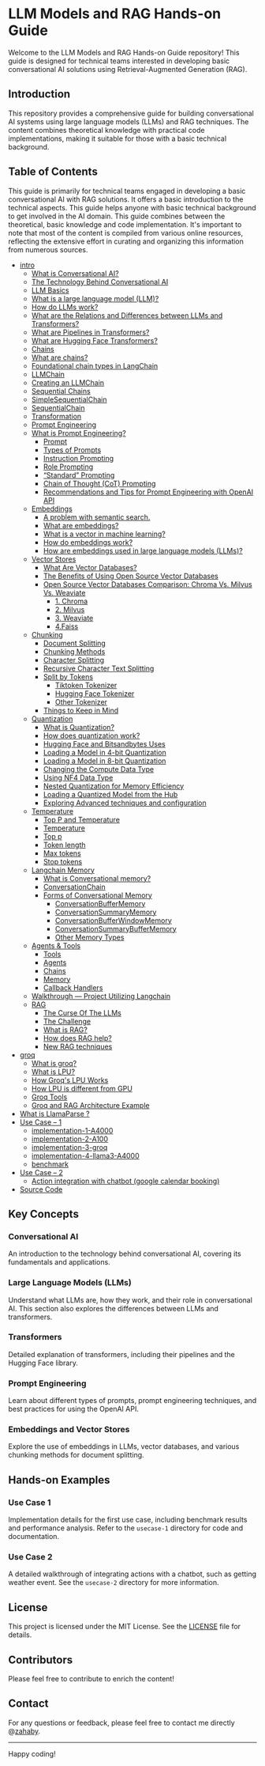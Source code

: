 
# LLM Models and RAG Hands-on Guide

Welcome to the LLM Models and RAG Hands-on Guide repository! This guide is designed for technical teams interested in developing basic conversational AI solutions using Retrieval-Augmented Generation (RAG).

## Introduction

This repository provides a comprehensive guide for building conversational AI systems using large language models (LLMs) and RAG techniques. The content combines theoretical knowledge with practical code implementations, making it suitable for those with a basic technical background.



## Table of Contents

This guide is primarily for technical teams engaged in developing a basic conversational AI with RAG solutions. It offers a basic introduction to the technical aspects.
This guide helps anyone with basic technical background to get involved in the AI domain.
This guide combines between the theoretical, basic knowledge and code implementation.
It's important to note that most of the content is compiled from various online resources, reflecting the extensive effort in
curating and organizing this information from numerous sources.

- [intro](https://github.com/zahaby/intro-llm-rag/blob/main/intro.md)
  - [What is Conversational AI?](https://github.com/zahaby/intro-llm-rag/blob/main/intro.md#what-is-conversational-ai)
  - [The Technology Behind Conversational AI](https://github.com/zahaby/intro-llm-rag/blob/main/intro.md#the-technology-behind-conversational-ai)
  - [LLM Basics](https://github.com/zahaby/intro-llm-rag/blob/main/main-aspects/llm-basics.md)
  - [What is a large language model (LLM)? ](https://github.com/zahaby/intro-llm-rag/blob/main/main-aspects/llm-basics.md#what-is-a-large-language-model-llm)
  - [How do LLMs work? ](https://github.com/zahaby/intro-llm-rag/blob/main/main-aspects/llm-basics.md#how-do-llms-work)
  - [What are the Relations and Differences between LLMs and Transformers?](https://github.com/zahaby/intro-llm-rag/blob/main/main-aspects/llm-basics.md#what-are-the-relations-and-differences-between-llms-and-transformers)
  - [What are Pipelines in Transformers? ](https://github.com/zahaby/intro-llm-rag/blob/main/main-aspects/llm-basics.md#what-are-pipelines-in-transformers)
  - [What are Hugging Face Transformers?](https://github.com/zahaby/intro-llm-rag/blob/main/main-aspects/llm-basics.md#what-are-pipelines-in-transformers)
  - [Chains](https://github.com/zahaby/intro-llm-rag/blob/main/main-aspects/chains.md)
  - [What are chains?](https://github.com/zahaby/intro-llm-rag/blob/main/main-aspects/chains.md#what-are-chains)
  - [Foundational chain types in LangChain ](https://github.com/zahaby/intro-llm-rag/blob/main/main-aspects/chains.md#foundational-chain-types-in-langchain)
  - [LLMChain ](https://github.com/zahaby/intro-llm-rag/blob/main/main-aspects/chains.md#llmchain)
  - [Creating an LLMChain](https://github.com/zahaby/intro-llm-rag/blob/main/main-aspects/chains.md#creating-an-llmchain)
  - [Sequential Chains ](https://github.com/zahaby/intro-llm-rag/blob/main/main-aspects/chains.md#equential-chains)
  - [SimpleSequentialChain](https://github.com/zahaby/intro-llm-rag/blob/main/main-aspects/chains.md#simplesequentialchain)
  - [SequentialChain](https://github.com/zahaby/intro-llm-rag/blob/main/main-aspects/chains.md#sequentialchain)
  - [Transformation ](https://github.com/zahaby/intro-llm-rag/blob/main/main-aspects/chains.md#transformation)
  - [Prompt Engineering](https://github.com/zahaby/intro-llm-rag/blob/main/main-aspects/prompt-engineering.md)
  - [What is Prompt Engineering? ](https://github.com/zahaby/intro-llm-rag/blob/main/main-aspects/prompt-engineering.md#what-is-prompt-engineering)
    - [Prompt](https://github.com/zahaby/intro-llm-rag/blob/main/main-aspects/prompt-engineering.md#prompt)
    - [Types of Prompts ](https://github.com/zahaby/intro-llm-rag/blob/main/main-aspects/prompt-engineering.md#types-of-prompts)
    - [Instruction Prompting ](https://github.com/zahaby/intro-llm-rag/blob/main/main-aspects/prompt-engineering.md#instruction-prompting)
    - [Role Prompting ](https://github.com/zahaby/intro-llm-rag/blob/main/main-aspects/prompt-engineering.md#role-prompting)
    - [“Standard” Prompting ](https://github.com/zahaby/intro-llm-rag/blob/main/main-aspects/prompt-engineering.md#standard-prompting)
    - [Chain of Thought (CoT) Prompting](https://github.com/zahaby/intro-llm-rag/blob/main/main-aspects/prompt-engineering.md#chain-of-thought-cot-prompting)
    - [Recommendations and Tips for Prompt Engineering with OpenAI API](https://github.com/zahaby/intro-llm-rag/blob/main/main-aspects/prompt-engineering.md#recommendations-and-tips-for-prompt-engineering-with-openai-api)
  - [Embeddings](https://github.com/zahaby/intro-llm-rag/blob/main/main-aspects/embeddings.md)
    - [A problem with semantic search.](https://github.com/zahaby/intro-llm-rag/blob/main/main-aspects/embeddings.md#a-problem-with-semantic-search)
    - [What are embeddings? ](https://github.com/zahaby/intro-llm-rag/blob/main/main-aspects/embeddings.md#what-are-embeddings)
    - [What is a vector in machine learning?](https://github.com/zahaby/intro-llm-rag/blob/main/main-aspects/embeddings.md#what-is-a-vector-in-machine-learning)
    - [How do embeddings work?](https://github.com/zahaby/intro-llm-rag/blob/main/main-aspects/embeddings.md#how-do-embeddings-work)
    - [How are embeddings used in large language models (LLMs)?](https://github.com/zahaby/intro-llm-rag/blob/main/main-aspects/embeddings.md#how-are-embeddings-used-in-large-language-models-llms)
  - [Vector Stores](https://github.com/zahaby/intro-llm-rag/blob/main/main-aspects/vectorstores.md)
    - [What Are Vector Databases? ](https://github.com/zahaby/intro-llm-rag/blob/main/main-aspects/vectorstores.md#what-are-vector-databases)
    - [The Benefits of Using Open Source Vector Databases](https://github.com/zahaby/intro-llm-rag/blob/main/main-aspects/vectorstores.md#the-benefits-of-using-open-source-vector-databases)
    - [Open Source Vector Databases Comparison: Chroma Vs. Milvus Vs. Weaviate](https://github.com/zahaby/intro-llm-rag/blob/main/main-aspects/vectorstores.md#open-source-vector-databases-comparison-chroma-vs-milvus-vs-weaviate)
      - [1. Chroma ](https://github.com/zahaby/intro-llm-rag/blob/main/main-aspects/vectorstores.md#1-chroma)
      - [2. Milvus](https://github.com/zahaby/intro-llm-rag/blob/main/main-aspects/vectorstores.md#2-milvus)
      - [3. Weaviate](https://github.com/zahaby/intro-llm-rag/blob/main/main-aspects/vectorstores.md#3-weaviate)
      - [4.Faiss](https://github.com/zahaby/intro-llm-rag/blob/main/main-aspects/vectorstores.md#4faiss)
  - [Chunking](https://github.com/zahaby/intro-llm-rag/blob/main/main-aspects/chunking.md)
    - [Document Splitting](https://github.com/zahaby/intro-llm-rag/blob/main/main-aspects/chunking.md#document-splitting)
    - [Chunking Methods ](https://github.com/zahaby/intro-llm-rag/blob/main/main-aspects/chunking.md#chunking-strategies)
    - [Character Splitting ](https://github.com/zahaby/intro-llm-rag/blob/main/main-aspects/chunking.md#character-splitting)
    - [Recursive Character Text Splitting ](https://github.com/zahaby/intro-llm-rag/blob/main/main-aspects/chunking.md#recursive-character-text-splitting)
    - [Split by Tokens](https://github.com/zahaby/intro-llm-rag/blob/main/main-aspects/chunking.md#split-by-tokens)
      - [Tiktoken Tokenizer ](https://github.com/zahaby/intro-llm-rag/blob/main/main-aspects/chunking.md#tiktoken-tokenizer)
      - [Hugging Face Tokenizer](https://github.com/zahaby/intro-llm-rag/blob/main/main-aspects/chunking.md#hugging-face-tokenizer)
      - [Other Tokenizer](https://github.com/zahaby/intro-llm-rag/blob/main/main-aspects/chunking.md#other-tokenizer)
    - [Things to Keep in Mind](https://github.com/zahaby/intro-llm-rag/blob/main/main-aspects/chunking.md#things-to-keep-in-mind)
  - [Quantization ](https://github.com/zahaby/intro-llm-rag/blob/main/main-aspects/quantization.md)
    - [What is Quantization?](https://github.com/zahaby/intro-llm-rag/blob/main/main-aspects/quantization.md#what-is-quantization)
    - [How does quantization work?](https://github.com/zahaby/intro-llm-rag/blob/main/main-aspects/quantization.md#how-does-quantization-work)
    - [Hugging Face and Bitsandbytes Uses](https://github.com/zahaby/intro-llm-rag/blob/main/main-aspects/quantization.md#hugging-face-and-bitsandbytes-uses)
    - [Loading a Model in 4-bit Quantization](https://github.com/zahaby/intro-llm-rag/blob/main/main-aspects/quantization.md#loading-a-model-in-4-bit-quantization)
    - [Loading a Model in 8-bit Quantization](https://github.com/zahaby/intro-llm-rag/blob/main/main-aspects/quantization.md#loading-a-model-in-8-bit-quantization)
    - [Changing the Compute Data Type ](https://github.com/zahaby/intro-llm-rag/blob/main/main-aspects/quantization.md#changing-the-compute-data-type)
    - [Using NF4 Data Type ](https://github.com/zahaby/intro-llm-rag/blob/main/main-aspects/quantization.md#using-nf4-data-type)
    - [Nested Quantization for Memory Efficiency ](https://github.com/zahaby/intro-llm-rag/blob/main/main-aspects/quantization.md#nested-quantization-for-memory-efficiency)
    - [Loading a Quantized Model from the Hub ](https://github.com/zahaby/intro-llm-rag/blob/main/main-aspects/quantization.md#loading-a-quantized-model-from-the-hub)
    - [Exploring Advanced techniques and configuration](https://github.com/zahaby/intro-llm-rag/blob/main/main-aspects/quantization.md#exploring-advanced-techniques-and-configuration)
  - [Temperature   ](https://github.com/zahaby/intro-llm-rag/blob/main/main-aspects/temprature.md)
    - [Top P and Temperature   ](https://github.com/zahaby/intro-llm-rag/blob/main/main-aspects/temprature.md#top-p-and-temperature)
    - [Temperature   ](https://github.com/zahaby/intro-llm-rag/blob/main/main-aspects/temprature.md#temperature)
    - [Top p  ](https://github.com/zahaby/intro-llm-rag/blob/main/main-aspects/temprature.md#top-p)
    - [Token length  ](https://github.com/zahaby/intro-llm-rag/blob/main/main-aspects/temprature.md#token-length)
    - [Max tokens  ](https://github.com/zahaby/intro-llm-rag/blob/main/main-aspects/temprature.md#max-tokens)
    - [Stop tokens  ](https://github.com/zahaby/intro-llm-rag/blob/main/main-aspects/temprature.md#stop-tokens)
  - [Langchain Memory  ](https://github.com/zahaby/intro-llm-rag/blob/main/main-aspects/langchain-memory.md)
    - [What is Conversational memory?  ](https://github.com/zahaby/intro-llm-rag/blob/main/main-aspects/langchain-memory.md#what-is-conversational-memory)
    - [ConversationChain  ](https://github.com/zahaby/intro-llm-rag/blob/main/main-aspects/langchain-memory.md#conversationchain)
    - [Forms of Conversational Memory   ](https://github.com/zahaby/intro-llm-rag/blob/main/main-aspects/langchain-memory.md#forms-of-conversational-memory)
      - [ConversationBufferMemory  ](https://github.com/zahaby/intro-llm-rag/blob/main/main-aspects/langchain-memory.md#conversationbuffermemory)
      - [ConversationSummaryMemory   ](https://github.com/zahaby/intro-llm-rag/blob/main/main-aspects/langchain-memory.md#conversationsummarymemory)
      - [ConversationBufferWindowMemory  ](https://github.com/zahaby/intro-llm-rag/blob/main/main-aspects/langchain-memory.md#conversationbufferwindowmemory)
      - [ConversationSummaryBufferMemory  ](https://github.com/zahaby/intro-llm-rag/blob/main/main-aspects/langchain-memory.md#conversationsummarybuffermemory)
      - [Other Memory Types   ](https://github.com/zahaby/intro-llm-rag/blob/main/main-aspects/langchain-memory.md#other-memory-types)
  - [Agents & Tools  ](https://github.com/zahaby/intro-llm-rag/blob/main/main-aspects/agents-tools.md)
    - [Tools  ](https://github.com/zahaby/intro-llm-rag/blob/main/main-aspects/agents-tools.md#tools)
    - [Agents  ](https://github.com/zahaby/intro-llm-rag/blob/main/main-aspects/agents-tools.md#agents)
    - [Chains  ](https://github.com/zahaby/intro-llm-rag/blob/main/main-aspects/agents-tools.md#chains)
    - [Memory   ](https://github.com/zahaby/intro-llm-rag/blob/main/main-aspects/agents-tools.md#memory)
    - [Callback Handlers ](https://github.com/zahaby/intro-llm-rag/blob/main/main-aspects/agents-tools.md#callback-handlers)
  - [Walkthrough — Project Utilizing Langchain  ](https://github.com/zahaby/intro-llm-rag/blob/main/main-aspects/agents-tools.md#walkthrough--project-utilizing-langchain)
  - [RAG  ](https://github.com/zahaby/intro-llm-rag/blob/main/main-aspects/rag.md)
    - [The Curse Of The LLMs   ](https://github.com/zahaby/intro-llm-rag/blob/main/main-aspects/rag.md#the-curse-of-the-llms)
    - [The Challenge ](https://github.com/zahaby/intro-llm-rag/blob/main/main-aspects/rag.md#the-challenge)
    - [What is RAG?  ](https://github.com/zahaby/intro-llm-rag/blob/main/main-aspects/rag.md#what-is-rag)
    - [How does RAG help?  ](https://github.com/zahaby/intro-llm-rag/blob/main/main-aspects/rag.md#how-does-rag-help)
    - [New RAG techniques   ](https://github.com/zahaby/intro-llm-rag/blob/main/main-aspects/rag.md#%F0%9D%97%A1%F0%9D%97%98%F0%9D%97%AA-%F0%9D%97%A5%F0%9D%97%94%F0%9D%97%9A-%F0%9D%98%81%F0%9D%97%B2%F0%9D%97%B0%F0%9D%97%B5%F0%9D%97%BB%F0%9D%97%B6%F0%9D%97%BE%F0%9D%98%82%F0%9D%97%B2%F0%9D%98%80--)
- [groq  ](https://github.com/zahaby/intro-llm-rag/blob/main/groq/groq.md)
  - [What is groq?   ](https://github.com/zahaby/intro-llm-rag/blob/main/groq/groq.md)
  - [What is LPU?  ](https://github.com/zahaby/intro-llm-rag/blob/main/groq/lpu.md#what-is-lpu)
  - [How Groq's LPU Works  ](https://github.com/zahaby/intro-llm-rag/blob/main/groq/lpu.md#how-groqs-lpu-works)
  - [How LPU is different from GPU   ](https://github.com/zahaby/intro-llm-rag/blob/main/groq/lpu.md#how-lpu-is-different-from-gpu)
  - [Groq Tools   ](https://github.com/zahaby/intro-llm-rag/blob/main/groq/groq-tools.md)
  - [Groq and RAG Architecture Example   ](https://github.com/zahaby/intro-llm-rag/blob/main/groq/groq-rag.md)
- [What is LlamaParse ?  ](https://github.com/zahaby/intro-llm-rag/blob/main/llama-parsing/llama-parser.md)
- [Use Case – 1   ](https://github.com/zahaby/intro-llm-rag/blob/main/usecase-1/implementation-1-A4000.md)
  - [implementation-1-A4000   ](https://github.com/zahaby/intro-llm-rag/blob/main/usecase-1/implementation-1-A4000.md#code-implementation)
  - [implementation-2-A100   ](https://github.com/zahaby/intro-llm-rag/blob/main/usecase-1/implementation-2-A100.md)
  - [implementation-3-groq  ](https://github.com/zahaby/intro-llm-rag/blob/main/usecase-1/implementation-3-groq.md)
  - [implementation-4-llama3-A4000  ](https://github.com/zahaby/intro-llm-rag/blob/main/usecase-1/implementation-4-llama3-A4000.md)
  - [benchmark](https://github.com/zahaby/intro-llm-rag/blob/main/usecase-1/benchmark.md)
- [Use Case – 2   ](https://github.com/zahaby/intro-llm-rag/blob/main/usecase-2/google-calendar.md)
  - [Action integration with chatbot (google calendar booking)  ](https://github.com/zahaby/intro-llm-rag/blob/main/usecase-2/google-calendar.md#code-implementation)
- [Source Code  ](https://github.com/zahaby/intro-llm-rag/tree/main/sourcecode)


## Key Concepts

### Conversational AI

An introduction to the technology behind conversational AI, covering its fundamentals and applications.

### Large Language Models (LLMs)

Understand what LLMs are, how they work, and their role in conversational AI. This section also explores the differences between LLMs and transformers.

### Transformers

Detailed explanation of transformers, including their pipelines and the Hugging Face library.

### Prompt Engineering

Learn about different types of prompts, prompt engineering techniques, and best practices for using the OpenAI API.

### Embeddings and Vector Stores

Explore the use of embeddings in LLMs, vector databases, and various chunking methods for document splitting.

## Hands-on Examples

### Use Case 1

Implementation details for the first use case, including benchmark results and performance analysis. Refer to the `usecase-1` directory for code and documentation.

### Use Case 2

A detailed walkthrough of integrating actions with a chatbot, such as getting weather event. See the `usecase-2` directory for more information.


## License

This project is licensed under the MIT License. See the [LICENSE](LICENSE.md) file for details.

## Contributors

Please feel free to contribute to enrich the content! 

## Contact

For any questions or feedback, please feel free to contact me directly @[zahaby](https://www.linkedin.com/in/zahaby/).

---

Happy coding!

